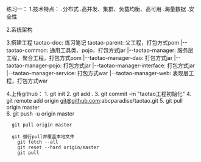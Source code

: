 
练习一：
  1.技术特点：
    .分布式
    .高并发、集群、负载均衡、高可用
    .海量数据
    .安全性

  2.系统架构

  3.搭建工程
      taotao-doc: 练习笔记
      taotao-parent: 父工程，打包方式pom
      |--taotao-common: 通用工具类、pojo，打包方式jar
      |--taotao-manager: 服务层工程，聚合工程，打包方式pom
         |--taotao-manager-dao: 打包方式jar
         |--taotao-manager-pojo: 打包方式jar
         |--taotao-manager-interface: 打包方式jar
         |--taotao-manager-service: 打包方式war
      |--taotao-manager-web: 表现层工程，打包方式war

  4.上传github：
      1. git init
      2. git add .
      3. git commit -m "taotao工程初始化"
      4. git remote add origin git@github.com:abcparadise/taotao.git
      5. git pull origin master  
      6. git push -u origin master  

      git pull origin master

      git 强行pull并覆盖本地文件
        git fetch --all  
        git reset --hard origin/master
        git pull
